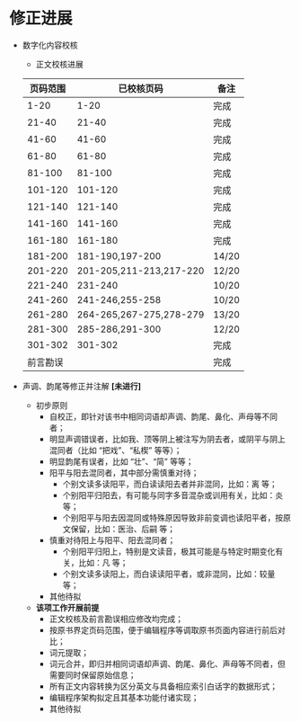# 修正进展

+ 数字化内容校核
	+ 正文校核进展

	| 页码范围	| 已校核页码 				| 备注	|
	|----------	|---------------------------------------|------	|
	| 1-20		| 1-20					| 完成	|
	| 21-40		| 21-40					| 完成	|
	| 41-60		| 41-60					| 完成	|
	| 61-80		| 61-80					| 完成	|
	| 81-100	| 81-100				| 完成	|
	| 101-120	| 101-120	 			| 完成	|
	| 121-140	| 121-140				| 完成	|
	| 141-160	| 141-160				| 完成	|
	| 161-180	| 161-180				| 完成	|
	| 181-200	| 181-190,197-200			| 14/20	|
	| 201-220	| 201-205,211-213,217-220		| 12/20	|
	| 221-240	| 231-240				| 10/20	|
	| 241-260	| 241-246,255-258			| 10/20	|
	| 261-280	| 264-265,267-275,278-279		| 13/20	|
	| 281-300	| 285-286,291-300			| 12/20	|
	| 301-302	| 301-302				| 完成	|
	| 前言勘误	| 					| 完成 |

+ 声调、韵尾等修正并注解 **[未进行]**
	+ 初步原则
		+ 自校正，即针对该书中相同词语却声调、韵尾、鼻化、声母等不同者；
		+ 明显声调错误者，比如我、顶等阴上被注写为阴去者，或阴平与阴上混同者（比如 “把戏”、“私楔” 等等）；
		+ 明显韵尾有误者，比如 “壮”、“简” 等等；
		+ 阳平与阳去混同者，其中部分需慎重对待；
			+ 个别文读多读阳平，而白读读阳去者并非混同，比如：离 等；
			+ 个别阳平归阳去，有可能与同字多音混杂或训用有关，比如：炎 等；
			+ 个别阳平与阳去因混同或特殊原因导致非前变调也读阳平者，按原文保留，比如：医治、后嗣 等；
		+ 慎重对待阳上与阳平、阳去混同者；
			+ 个别阳平归阳上，特别是文读音，极其可能是与特定时期变化有关，比如：凡 等；
			+ 个别文读多读阳上，而白读读阳平者，或非混同，比如：较量 等；
		+ 其他待拟
	+ **该项工作开展前提**
		+ 正文校核及前言勘误相应修改均完成；
		+ 按原书界定页码范围，便于编辑程序等调取原书页面内容进行前后对比；
		+ 词元提取；
		+ 词元合并，即归并相同词语却声调、韵尾、鼻化、声母等不同者，但需要同时保留原始信息；
		+ 所有正文内容转换为区分英文与具备相应索引白话字的数据形式；
		+ 编辑程序架构拟定且其基本功能付诸实现；
		+ 其他待拟


